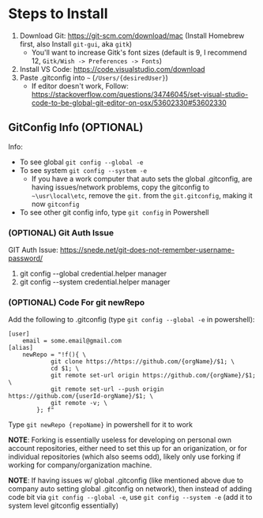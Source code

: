 # Steps to Install
1. Download Git: https://git-scm.com/download/mac (Install Homebrew first, also Install `git-gui`, aka `gitk`)
    - You'll want to increase Gitk's font sizes (default is 9, I recommend 12, `Gitk/Wish -> Preferences -> Fonts`)
2. Install VS Code: https://code.visualstudio.com/download
3. Paste .gitconfig into `~` (`/Users/{desiredUser}`)
    - If editor doesn't work, Follow: https://stackoverflow.com/questions/34746045/set-visual-studio-code-to-be-global-git-editor-on-osx/53602330#53602330

## GitConfig Info (OPTIONAL)
Info:
  - To see global `git config --global -e`
  - To see system `git config --system -e` 
      - If you have a work computer that auto sets the global .gitconfig, are having issues/network problems, copy the gitconfig to `~\usr\local\etc`, remove the `git.` from the `git.gitconfig`, making it now `gitconfig`
  - To see other git config info, type `git config` in Powershell

### (OPTIONAL) Git Auth Issue
GIT Auth Issue: https://snede.net/git-does-not-remember-username-password/
1. git config --global credential.helper manager
2. git config --system credential.helper manager

### (OPTIONAL) Code For git newRepo
Add the following to .gitconfig (type `git config --global -e` in powershell):
```
[user]
	email = some.email@gmail.com
[alias]
    newRepo = "!f(){ \
            git clone https://https://github.com/{orgName}/$1; \
            cd $1; \
            git remote set-url origin https://github.com/{orgName}/$1; \
            git remote set-url --push origin https://github.com/{userId-orgName}/$1; \
            git remote -v; \
        }; f"
```

Type `git newRepo {repoName}` in powershell for it to work

**NOTE**: Forking is essentially useless for developing on personal own account repositories, either need to set this up for an origanization, or for individual repositories (which also seems odd), likely only use forking if working for company/organization machine.

**NOTE**: If having issues w/ global .gitconfig (like mentioned above due to company auto setting global .gitconfig on network), then instead of adding code bit via `git config --global -e`, use `git config --system -e` (add it to system level gitconfig essentially)
